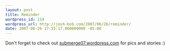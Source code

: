 ```yaml
---
layout: post
title: Reminder
wordpress_id: 114
wordpress_url: http://josh-bob.com/2007/06/26/reminder/
date: 2007-06-26 17:55:17.000000000 -05:00
---
```

Don't forget to check out <a href="http://submerge07.wordpress.com/">submerge07.wordpress.com</a> for pics and stories :)
